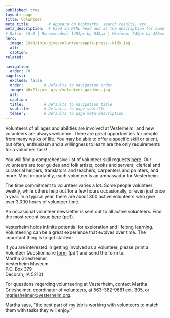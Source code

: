```yaml
---
published: true
layout: page
title: Volunteer
meta_title:        # Appears on bookmarks, search results, etc...
meta_description:  # Used in HTML head and as the description for some search engines
# Ratio: 16:9 | Recommended: 1492px by 840px | Minimum: 746px by 420px
hero:
  image: 16x9/join-give/volunteer/apple-press--kids.jpg
  alt: 
  caption:
related:

navigation:
  order: 70
pagelist:
  exclude: false
  order:         # Defaults to navigation order  
  image: 46x21/join-give/volunteer_gardens.jpg
  alt:
  caption:
  title:         # Defaults to navigation title
  subtitle:      # Defaults to page subtitle
  teaser:        # Defaults to page meta-description
---
```

Volunteers of all ages and abilities are involved at Vesterheim, and new volunteers are always welcome. There are great opportunities for people from many walks of life. You may be able to offer a specific skill or talent, but often, enthusiasm and a willingness to learn are the only requirements for a volunteer task!

You will find a comprehensive list of volunteer skill requests [here](/join-give/volunteer/skill-list/). Our volunteers are tour guides and folk artists, cooks and servers, clerical and curatorial helpers, translators and teachers, carpenters and painters, and more. Most importantly, each volunteer is an ambassador for Vesterheim.

The time commitment to volunteer varies a lot. Some people volunteer weekly, while others help out for a few hours occasionally, or even just once a year. In a typical year, there are about 300 active volunteers who give over 3,000 hours of volunteer time.

An occasional volunteer newsletter is sent out to all active volunteers. Find the most recent issue [here](/join-give/volunteer/documents/volunteer-newsletter-04-15.pdf) (pdf).

Vesterheim holds infinite potential for exploration and lifelong learning. Volunteering can be a great experience that evolves over time. The important thing is to get started! 

If you are interested in getting involved as a volunteer, please print a Volunteer Questionnaire [form](/join-give/volunteer/questionnaire/documents/volunteer_questionnaire.pdf) (pdf) and send the form to: <br />
Martha Griesheimer<br />
Vesterheim Museum<br />
P.O. Box 379<br />
Decorah, IA 52101 

For questions regarding volunteering at Vesterheim, contact Martha Griesheimer, coordinator of volunteers, at 563-382-9681 ext. 305, or [mgriesheimer@vesterheim.org](mailto:mgriesheimer@vesterheim.org).

Martha says, “the best part of my job is working with volunteers to match them with tasks they will enjoy.”